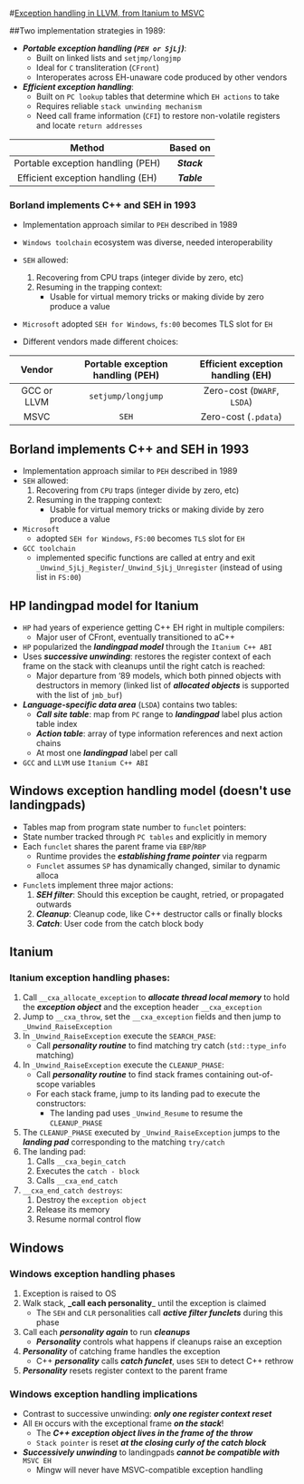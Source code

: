 #[Exception handling in LLVM, from Itanium to MSVC](https://llvm.org/devmtg/2015-10/slides/KlecknerMajnemer-ExceptionHandling.pdf)

##Two implementation strategies in 1989:
 - **_Portable exception handling (`PEH or SjLj`)_**:
    - Built on linked lists and `setjmp/longjmp`
    - Ideal for `C` transliteration (`CFront`)
    - Interoperates across EH-unaware code produced by other vendors
 - _**Efficient exception handling**_:
    - Built on `PC lookup` tables that determine which `EH actions` to take
    - Requires reliable `stack unwinding mechanism`
    - Need call frame information (`CFI`) to restore non-volatile registers and locate `return addresses`


|   Method |   Based on|
|:-----------:|:------------------------------:|
|  Portable exception handling (PEH) |  _**Stack**_ |
| Efficient exception handling (EH) |  _**Table**_  |

### Borland implements C++ and SEH in 1993
   - Implementation approach similar to `PEH` described in 1989
   - `Windows toolchain` ecosystem was diverse, needed interoperability
   - `SEH` allowed:
     1. Recovering from CPU traps (integer divide by zero, etc)
     2. Resuming in the trapping context:
        - Usable for virtual memory tricks or making divide by zero produce a value
   - `Microsoft` adopted `SEH for Windows`, `fs:00` becomes TLS slot for `EH`



 - Different vendors made different choices:

|   Vendor    | Portable exception handling (PEH) | Efficient exception handling (EH) |
|:-----------:|:---------------------------------:|:---------------------------------:|
| GCC or LLVM | `setjump/longjump`                | Zero-cost (`DWARF`, `LSDA`)       |
|  MSVC       | `SEH`                             | Zero-cost (`.pdata`)              |


## Borland implements C++ and SEH in 1993
  - Implementation approach similar to `PEH` described in 1989
  - `SEH` allowed:
    1. Recovering from `CPU` traps (integer divide by zero, etc)
    2. Resuming in the trapping context:
       - Usable for virtual memory tricks or making divide by zero produce a value 
  - `Microsoft`
    - adopted `SEH for Windows`, `FS:00` becomes `TLS` slot for `EH`
  - `GCC toolchain`
    - implemented specific functions are called at entry and exit `_Unwind_SjLj_Register`/`_Unwind_SjLj_Unregister` (instead of using list in `FS:00`)

## HP landingpad model for Itanium
- `HP` had years of experience getting C++ EH right in multiple compilers:
  - Major user of CFront, eventually transitioned to aC++
- `HP` popularized the _**landingpad model**_ through the `Itanium C++ ABI`
- Uses **_successive unwinding_**: restores the register context of each frame on
the stack with cleanups until the right catch is reached: 
  - Major departure from ‘89 models, which both pinned objects with destructors in memory (linked list of **_allocated objects_** is supported with the list of `jmb_buf`)
- **_Language-specific data area_** (`LSDA`) contains two tables:
  - **_Call site table_**: map from `PC` range to **_landingpad_** label plus action table index
  - **_Action table_**: array of type information references and next action chains
  - At most one **_landingpad_** label per call
- `GCC` and `LLVM` use `Itanium C++ ABI`

## Windows exception handling model (doesn't use landingpads)

- Tables map from program state number to `funclet` pointers:
- State number tracked through `PC tables` and explicitly in memory
- Each `funclet` shares the parent frame via `EBP`/`RBP`
  - Runtime provides the **_establishing frame pointer_** via regparm 
  - `Funclet` assumes `SP` has dynamically changed, similar to dynamic alloca
- `Funclet`s implement three major actions:
  1. **_SEH filter_**: Should this exception be caught, retried, or propagated outwards
  2. **_Cleanup_**: Cleanup code, like C++ destructor calls or finally blocks
  3. **_Catch_**: User code from the catch block body


## Itanium
### Itanium exception handling phases:
1. Call `__cxa_allocate_exception` to **_allocate thread local memory_** to hold the **_exception object_** and the exception header `__cxa_exception`
2. Jump to `__cxa_throw`, set the `__cxa_exception` fields and then jump to `_Unwind_RaiseException`
3. In `_Unwind_RaiseException` execute the `SEARCH_PASE`:
   - Call **_personality routine_** to find matching try catch (`std::type_info` matching)
4. In `_Unwind_RaiseException` execute the `CLEANUP_PHASE`:
   - Call **_personality routine_** to find stack frames containing out-of-scope variables
   - For each stack frame, jump to its landing pad to execute the constructors:
        - The landing pad uses `_Unwind_Resume` to resume the `CLEANUP_PHASE`
5. The `CLEANUP_PHASE` executed by `_Unwind_RaiseException` jumps to the **_landing pad_** corresponding to the matching `try/catch`
6. The landing pad:
   1. Calls `__cxa_begin_catch`
   2. Executes the `catch - block`
   3. Calls `__cxa_end_catch` 
7. `__cxa_end_catch destroys`:
    1. Destroy the `exception object`
    2. Release its memory
    3. Resume normal control flow

## Windows
### Windows exception handling phases
1. Exception is raised to OS
2. Walk stack, **_call each personality**_ until the exception is claimed
   - The `SEH` and `CLR` personalities call **_active filter funclets_** during this phase
3. Call each **_personality again_** to run **_cleanups_**
   - **_Personality_** controls what happens if cleanups raise an exception
4. **_Personality_** of catching frame handles the exception
   - C++ **_personality_** calls **_catch funclet_**, uses `SEH` to detect C++ rethrow
5. **_Personality_** resets register context to the parent frame

### Windows exception handling implications
- Contrast to successive unwinding: **_only one register context reset_**
- All `EH` occurs with the exceptional frame **_on the stack_**!
  - The **_C++ exception object lives in the frame of the throw_**
  - `Stack pointer` is reset **_at the closing curly of the catch block_**
- **_Successively unwinding_** to landingpads **_cannot be compatible with_** `MSVC EH`
  - Mingw will never have MSVC-compatible exception handling